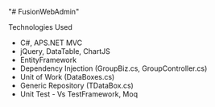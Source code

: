 "# FusionWebAdmin" 

Technologies Used
- C#, APS.NET MVC
- jQuery, DataTable, ChartJS
- EntityFramework
- Dependency Injection (GroupBiz.cs, GroupController.cs)
- Unit of Work (DataBoxes.cs)
- Generic Repository (TDataBox.cs)
- Unit Test - Vs TestFramework, Moq

